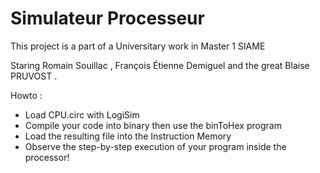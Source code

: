 # Simulateur Processeur
This project is a part of a Universitary work in Master 1 SIAME

Staring Romain Souillac , François Étienne Demiguel and the great Blaise PRUVOST .

Howto : 
- Load CPU.circ with LogiSim
- Compile your code into binary then use the binToHex program
- Load the resulting file into the Instruction Memory
- Observe the step-by-step execution of your program inside the processor!

